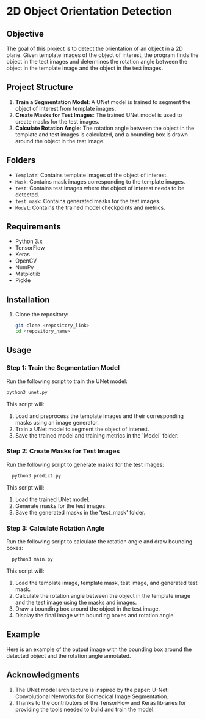 # 2D Object Orientation Detection

## Objective
The goal of this project is to detect the orientation of an object in a 2D plane. Given template images of the object of interest, the program finds the object in the test images and determines the rotation angle between the object in the template image and the object in the test images.

## Project Structure
1. **Train a Segmentation Model**: A UNet model is trained to segment the object of interest from template images.
2. **Create Masks for Test Images**: The trained UNet model is used to create masks for the test images.
3. **Calculate Rotation Angle**: The rotation angle between the object in the template and test images is calculated, and a bounding box is drawn around the object in the test image.

## Folders
- `Template`: Contains template images of the object of interest.
- `Mask`: Contains mask images corresponding to the template images.
- `test`: Contains test images where the object of interest needs to be detected.
- `test_mask`: Contains generated masks for the test images.
- `Model`: Contains the trained model checkpoints and metrics.

## Requirements
- Python 3.x
- TensorFlow
- Keras
- OpenCV
- NumPy
- Matplotlib
- Pickle

## Installation
1. Clone the repository:
   ```bash
   git clone <repository_link>
   cd <repository_name>
   ```
   
## Usage

### Step 1: Train the Segmentation Model
Run the following script to train the UNet model:
  ```bash
  python3 unet.py
  ```

This script will:
1. Load and preprocess the template images and their corresponding masks using an image generator.
2. Train a UNet model to segment the object of interest.
3. Save the trained model and training metrics in the 'Model' folder.

### Step 2: Create Masks for Test Images
Run the following script to generate masks for the test images:
```bash
  python3 predict.py
```

This script will:
1. Load the trained UNet model.
2. Generate masks for the test images.
3. Save the generated masks in the 'test_mask' folder.

### Step 3: Calculate Rotation Angle
Run the following script to calculate the rotation angle and draw bounding boxes:
```bash
  python3 main.py
```

This script will:
1. Load the template image, template mask, test image, and generated test mask.
2. Calculate the rotation angle between the object in the template image and the test image using the masks and images.
3. Draw a bounding box around the object in the test image.
4. Display the final image with bounding boxes and rotation angle.

## Example
Here is an example of the output image with the bounding box around the detected object and the rotation angle annotated.


## Acknowledgments
1. The UNet model architecture is inspired by the paper: U-Net: Convolutional Networks for Biomedical Image Segmentation.
2. Thanks to the contributors of the TensorFlow and Keras libraries for providing the tools needed to build and train the model.
